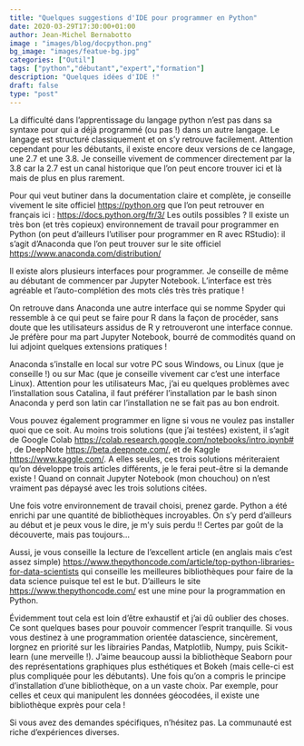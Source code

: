 ```yaml
---
title: "Quelques suggestions d'IDE pour programmer en Python"
date: 2020-03-29T17:30:00+01:00
author: Jean-Michel Bernabotto
image : "images/blog/docpython.png"
bg_image: "images/featue-bg.jpg"
categories: ["Outil"]
tags: ["python","débutant","expert","formation"]
description: "Quelques idées d'IDE !"
draft: false
type: "post"
---
```


La difficulté dans l’apprentissage du langage python n’est pas dans sa syntaxe pour qui a déjà programmé (ou pas !) dans un autre langage. Le langage est structuré classiquement et on s’y retrouve facilement. 
Attention cependant pour les débutants, il existe encore deux versions de ce langage, une 2.7 et une 3.8. Je conseille vivement de commencer directement par la 3.8 car la 2.7 est un canal historique que l’on peut encore trouver ici et là mais de plus en plus rarement.
 
Pour qui veut butiner dans la documentation claire et complète, je conseille vivement le site officiel https://python.org que l’on peut retrouver en français ici : https://docs.python.org/fr/3/
Les outils possibles ?
Il existe un très bon (et très copieux) environnement de travail pour programmer en Python (on peut d’ailleurs l’utiliser pour programmer en R avec RStudio): il s’agit d’Anaconda que l’on peut trouver sur le site officiel https://www.anaconda.com/distribution/

Il existe alors plusieurs interfaces pour programmer. Je conseille de même au débutant de commencer par Jupyter Notebook. L’interface est très agréable et l’auto-complétion des mots clés très très pratique !  

On retrouve dans Anaconda une autre interface qui se nomme Spyder qui ressemble à ce qui peut se faire pour R dans la façon de procéder, sans doute que les utilisateurs assidus de R y retrouveront une interface connue. Je préfère pour ma part Jupyter Notebook, bourré de commodités quand on lui adjoint quelques extensions pratiques !

Anaconda  s’installe en local sur votre PC sous Windows, ou Linux (que je conseille !) ou sur Mac (que je conseille vivement car c’est une interface Linux). Attention pour les utilisateurs Mac, j’ai eu quelques problèmes avec l’installation sous Catalina, il faut préférer l’installation par le bash sinon Anaconda y perd son latin car l’installation ne se fait pas au bon endroit. 

Vous pouvez également programmer en ligne si vous ne voulez pas installer quoi que ce soit. Au moins trois solutions (que j’ai testées) existent, il s’agit de Google Colab  https://colab.research.google.com/notebooks/intro.ipynb# , de DeepNote https://beta.deepnote.com/, et de Kaggle https://www.kaggle.com/. A elles seules, ces trois solutions mériteraient qu’on développe trois articles différents, je le ferai peut-être si la demande existe !  Quand on connait Jupyter Notebook (mon chouchou) on n’est vraiment pas dépaysé avec les trois solutions citées.


Une fois votre environnement de travail choisi, prenez garde. Python a été enrichi par une quantité de bibliothèques incroyables. On s’y perd d’ailleurs au début et je peux vous le dire, je m’y suis perdu !! Certes par goût de la découverte, mais pas toujours…

Aussi, je vous conseille la lecture de l’excellent article (en anglais mais c’est assez simple) https://www.thepythoncode.com/article/top-python-libraries-for-data-scientists  qui conseille les meilleures bibliothèques pour faire de la data science puisque tel est le but. D’ailleurs le site https://www.thepythoncode.com/ est une mine pour la programmation en Python. 


Évidemment tout cela est loin d’être exhaustif et j’ai dû oublier des choses. Ce sont quelques bases pour pouvoir commencer l’esprit tranquille. Si vous vous destinez à une programmation orientée datascience, sincèrement, lorgnez en priorité sur les librairies Pandas, Matplotlib, Numpy, puis Scikit-learn (une merveille !). J’aime beaucoup aussi la bibliothèque Seaborn pour des représentations graphiques plus esthétiques et Bokeh (mais celle-ci est plus compliquée pour les débutants). Une fois qu’on a compris le principe d’installation d’une bibliothèque, on a un vaste choix. Par exemple, pour celles et ceux qui manipulent les données géocodées, il existe une bibliothèque exprès pour cela !

Si vous avez des demandes spécifiques, n’hésitez pas. La communauté est riche d’expériences diverses. 
